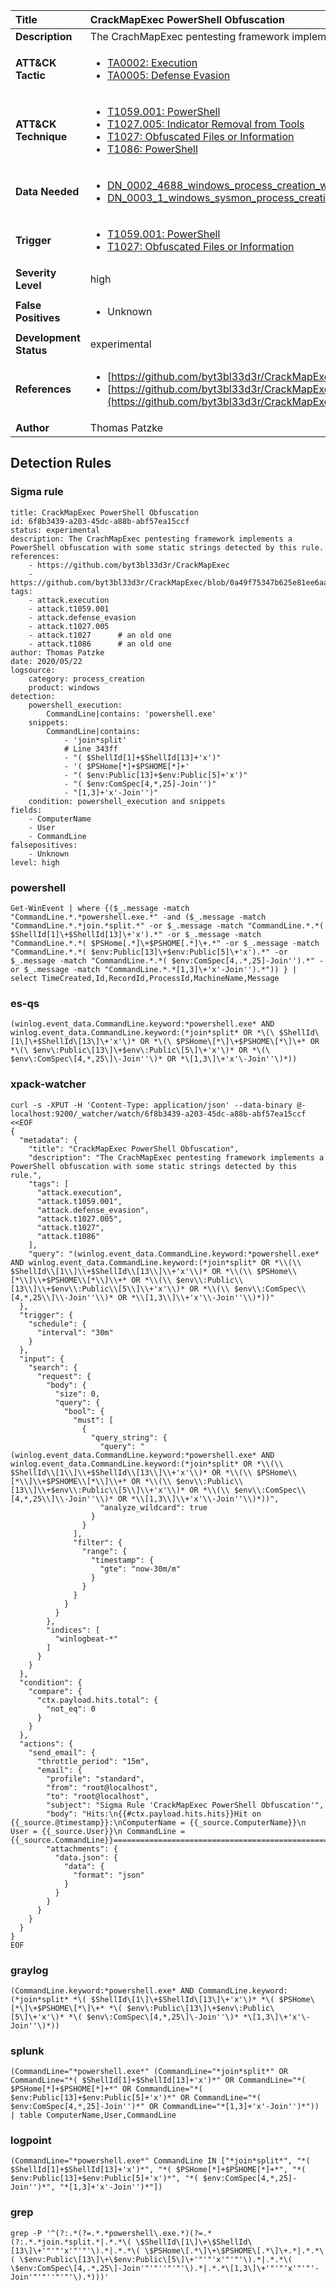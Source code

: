 | Title                    | CrackMapExec PowerShell Obfuscation       |
|:-------------------------|:------------------|
| **Description**          | The CrachMapExec pentesting framework implements a PowerShell obfuscation with some static strings detected by this rule. |
| **ATT&amp;CK Tactic**    |  <ul><li>[TA0002: Execution](https://attack.mitre.org/tactics/TA0002)</li><li>[TA0005: Defense Evasion](https://attack.mitre.org/tactics/TA0005)</li></ul>  |
| **ATT&amp;CK Technique** | <ul><li>[T1059.001: PowerShell](https://attack.mitre.org/techniques/T1059/001)</li><li>[T1027.005: Indicator Removal from Tools](https://attack.mitre.org/techniques/T1027/005)</li><li>[T1027: Obfuscated Files or Information](https://attack.mitre.org/techniques/T1027)</li><li>[T1086: PowerShell](https://attack.mitre.org/techniques/T1086)</li></ul>  |
| **Data Needed**          | <ul><li>[DN_0002_4688_windows_process_creation_with_commandline](../Data_Needed/DN_0002_4688_windows_process_creation_with_commandline.md)</li><li>[DN_0003_1_windows_sysmon_process_creation](../Data_Needed/DN_0003_1_windows_sysmon_process_creation.md)</li></ul>  |
| **Trigger**              | <ul><li>[T1059.001: PowerShell](../Triggers/T1059.001.md)</li><li>[T1027: Obfuscated Files or Information](../Triggers/T1027.md)</li></ul>  |
| **Severity Level**       | high |
| **False Positives**      | <ul><li>Unknown</li></ul>  |
| **Development Status**   | experimental |
| **References**           | <ul><li>[https://github.com/byt3bl33d3r/CrackMapExec](https://github.com/byt3bl33d3r/CrackMapExec)</li><li>[https://github.com/byt3bl33d3r/CrackMapExec/blob/0a49f75347b625e81ee6aa8c33d3970b5515ea9e/cme/helpers/powershell.py#L242](https://github.com/byt3bl33d3r/CrackMapExec/blob/0a49f75347b625e81ee6aa8c33d3970b5515ea9e/cme/helpers/powershell.py#L242)</li></ul>  |
| **Author**               | Thomas Patzke |


## Detection Rules

### Sigma rule

```
title: CrackMapExec PowerShell Obfuscation
id: 6f8b3439-a203-45dc-a88b-abf57ea15ccf
status: experimental
description: The CrachMapExec pentesting framework implements a PowerShell obfuscation with some static strings detected by this rule.
references:
    - https://github.com/byt3bl33d3r/CrackMapExec
    - https://github.com/byt3bl33d3r/CrackMapExec/blob/0a49f75347b625e81ee6aa8c33d3970b5515ea9e/cme/helpers/powershell.py#L242
tags:
    - attack.execution
    - attack.t1059.001
    - attack.defense_evasion
    - attack.t1027.005
    - attack.t1027      # an old one
    - attack.t1086      # an old one
author: Thomas Patzke
date: 2020/05/22
logsource:
    category: process_creation
    product: windows
detection:
    powershell_execution:
        CommandLine|contains: 'powershell.exe'
    snippets:
        CommandLine|contains:
            - 'join*split'
            # Line 343ff
            - "( $ShellId[1]+$ShellId[13]+'x')"
            - '( $PSHome[*]+$PSHOME[*]+'
            - "( $env:Public[13]+$env:Public[5]+'x')"
            - "( $env:ComSpec[4,*,25]-Join'')"
            - "[1,3]+'x'-Join'')"
    condition: powershell_execution and snippets
fields:
    - ComputerName
    - User
    - CommandLine
falsepositives:
    - Unknown
level: high

```





### powershell
    
```
Get-WinEvent | where {($_.message -match "CommandLine.*.*powershell.exe.*" -and ($_.message -match "CommandLine.*.*join.*split.*" -or $_.message -match "CommandLine.*.*( $ShellId[1]\+$ShellId[13]\+'x').*" -or $_.message -match "CommandLine.*.*( $PSHome[.*]\+$PSHOME[.*]\+.*" -or $_.message -match "CommandLine.*.*( $env:Public[13]\+$env:Public[5]\+'x').*" -or $_.message -match "CommandLine.*.*( $env:ComSpec[4,.*,25]-Join'').*" -or $_.message -match "CommandLine.*.*[1,3]\+'x'-Join'').*")) } | select TimeCreated,Id,RecordId,ProcessId,MachineName,Message
```


### es-qs
    
```
(winlog.event_data.CommandLine.keyword:*powershell.exe* AND winlog.event_data.CommandLine.keyword:(*join*split* OR *\(\ $ShellId\[1\]\+$ShellId\[13\]\+'x'\)* OR *\(\ $PSHome\[*\]\+$PSHOME\[*\]\+* OR *\(\ $env\:Public\[13\]\+$env\:Public\[5\]\+'x'\)* OR *\(\ $env\:ComSpec\[4,*,25\]\-Join''\)* OR *\[1,3\]\+'x'\-Join''\)*))
```


### xpack-watcher
    
```
curl -s -XPUT -H 'Content-Type: application/json' --data-binary @- localhost:9200/_watcher/watch/6f8b3439-a203-45dc-a88b-abf57ea15ccf <<EOF
{
  "metadata": {
    "title": "CrackMapExec PowerShell Obfuscation",
    "description": "The CrachMapExec pentesting framework implements a PowerShell obfuscation with some static strings detected by this rule.",
    "tags": [
      "attack.execution",
      "attack.t1059.001",
      "attack.defense_evasion",
      "attack.t1027.005",
      "attack.t1027",
      "attack.t1086"
    ],
    "query": "(winlog.event_data.CommandLine.keyword:*powershell.exe* AND winlog.event_data.CommandLine.keyword:(*join*split* OR *\\(\\ $ShellId\\[1\\]\\+$ShellId\\[13\\]\\+'x'\\)* OR *\\(\\ $PSHome\\[*\\]\\+$PSHOME\\[*\\]\\+* OR *\\(\\ $env\\:Public\\[13\\]\\+$env\\:Public\\[5\\]\\+'x'\\)* OR *\\(\\ $env\\:ComSpec\\[4,*,25\\]\\-Join''\\)* OR *\\[1,3\\]\\+'x'\\-Join''\\)*))"
  },
  "trigger": {
    "schedule": {
      "interval": "30m"
    }
  },
  "input": {
    "search": {
      "request": {
        "body": {
          "size": 0,
          "query": {
            "bool": {
              "must": [
                {
                  "query_string": {
                    "query": "(winlog.event_data.CommandLine.keyword:*powershell.exe* AND winlog.event_data.CommandLine.keyword:(*join*split* OR *\\(\\ $ShellId\\[1\\]\\+$ShellId\\[13\\]\\+'x'\\)* OR *\\(\\ $PSHome\\[*\\]\\+$PSHOME\\[*\\]\\+* OR *\\(\\ $env\\:Public\\[13\\]\\+$env\\:Public\\[5\\]\\+'x'\\)* OR *\\(\\ $env\\:ComSpec\\[4,*,25\\]\\-Join''\\)* OR *\\[1,3\\]\\+'x'\\-Join''\\)*))",
                    "analyze_wildcard": true
                  }
                }
              ],
              "filter": {
                "range": {
                  "timestamp": {
                    "gte": "now-30m/m"
                  }
                }
              }
            }
          }
        },
        "indices": [
          "winlogbeat-*"
        ]
      }
    }
  },
  "condition": {
    "compare": {
      "ctx.payload.hits.total": {
        "not_eq": 0
      }
    }
  },
  "actions": {
    "send_email": {
      "throttle_period": "15m",
      "email": {
        "profile": "standard",
        "from": "root@localhost",
        "to": "root@localhost",
        "subject": "Sigma Rule 'CrackMapExec PowerShell Obfuscation'",
        "body": "Hits:\n{{#ctx.payload.hits.hits}}Hit on {{_source.@timestamp}}:\nComputerName = {{_source.ComputerName}}\n        User = {{_source.User}}\n CommandLine = {{_source.CommandLine}}================================================================================\n{{/ctx.payload.hits.hits}}",
        "attachments": {
          "data.json": {
            "data": {
              "format": "json"
            }
          }
        }
      }
    }
  }
}
EOF

```


### graylog
    
```
(CommandLine.keyword:*powershell.exe* AND CommandLine.keyword:(*join*split* *\( $ShellId\[1\]\+$ShellId\[13\]\+'x'\)* *\( $PSHome\[*\]\+$PSHOME\[*\]\+* *\( $env\:Public\[13\]\+$env\:Public\[5\]\+'x'\)* *\( $env\:ComSpec\[4,*,25\]\-Join''\)* *\[1,3\]\+'x'\-Join''\)*))
```


### splunk
    
```
(CommandLine="*powershell.exe*" (CommandLine="*join*split*" OR CommandLine="*( $ShellId[1]+$ShellId[13]+'x')*" OR CommandLine="*( $PSHome[*]+$PSHOME[*]+*" OR CommandLine="*( $env:Public[13]+$env:Public[5]+'x')*" OR CommandLine="*( $env:ComSpec[4,*,25]-Join'')*" OR CommandLine="*[1,3]+'x'-Join'')*")) | table ComputerName,User,CommandLine
```


### logpoint
    
```
(CommandLine="*powershell.exe*" CommandLine IN ["*join*split*", "*( $ShellId[1]+$ShellId[13]+'x')*", "*( $PSHome[*]+$PSHOME[*]+*", "*( $env:Public[13]+$env:Public[5]+'x')*", "*( $env:ComSpec[4,*,25]-Join'')*", "*[1,3]+'x'-Join'')*"])
```


### grep
    
```
grep -P '^(?:.*(?=.*.*powershell\.exe.*)(?=.*(?:.*.*join.*split.*|.*.*\( \$ShellId\[1\]\+\$ShellId\[13\]\+'"'"'x'"'"'\).*|.*.*\( \$PSHome\[.*\]\+\$PSHOME\[.*\]\+.*|.*.*\( \$env:Public\[13\]\+\$env:Public\[5\]\+'"'"'x'"'"'\).*|.*.*\( \$env:ComSpec\[4,.*,25\]-Join'"'"''"'"'\).*|.*.*\[1,3\]\+'"'"'x'"'"'-Join'"'"''"'"'\).*)))'
```



